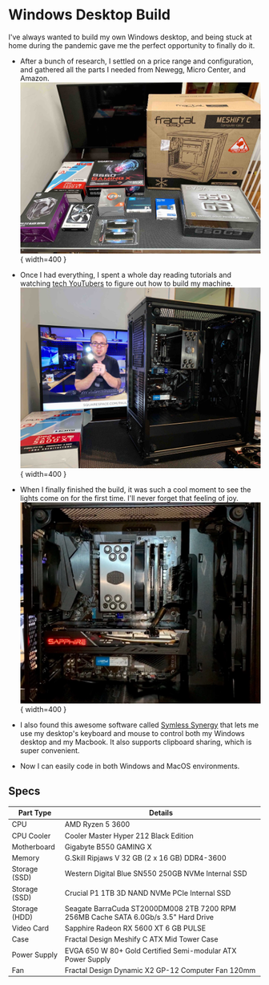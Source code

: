 # Windows Desktop Build

I've always wanted to build my own Windows desktop, and being stuck at home during the pandemic gave me the perfect opportunity to finally do it.

* After a bunch of research, I settled on a price range and configuration, and gathered all the parts I needed from Newegg, Micro Center, and Amazon. 
![Parts](../assets/desktop-build/windows_desktop_build_1.jpg){ width=400 }

* Once I had everything, I spent a whole day reading tutorials and watching [tech YouTubers](https://www.youtube.com/watch?v=i5jFXl0GZJo) to figure out how to build my machine.  
![Tutorial](../assets/desktop-build/windows_desktop_build_2.jpg){ width=400 }

* When I finally finished the build, it was such a cool moment to see the lights come on for the first time. I'll never forget that feeling of joy.  
![Startup](../assets/desktop-build/windows_desktop_build_3.jpg){ width=400 }

* I also found this awesome software called [Symless Synergy](https://symless.com/synergy) that lets me use my desktop's keyboard and mouse to control both my Windows desktop and my Macbook. It also supports clipboard sharing, which is super convenient.

* Now I can easily code in both Windows and MacOS environments.

## Specs

| Part Type     | Details                                                                             |
|---------------|-------------------------------------------------------------------------------------|
| CPU           | AMD Ryzen 5 3600                                                                    |
| CPU Cooler    | Cooler Master Hyper 212 Black Edition                                               |
| Motherboard   | Gigabyte B550 GAMING X                                                              |
| Memory        | G.Skill Ripjaws V 32 GB (2 x 16 GB) DDR4-3600                                       |
| Storage (SSD) | Western Digital Blue SN550 250GB NVMe Internal SSD                                  |
| Storage (SSD) | Crucial P1 1TB 3D NAND NVMe PCIe Internal SSD                                       |
| Storage (HDD) | Seagate BarraCuda ST2000DM008 2TB 7200 RPM 256MB Cache SATA 6.0Gb/s 3.5" Hard Drive |
| Video Card    | Sapphire Radeon RX 5600 XT 6 GB PULSE                                               |
| Case          | Fractal Design Meshify C ATX Mid Tower Case                                         |
| Power Supply  | EVGA 650 W 80+ Gold Certified Semi-modular ATX Power Supply                         |
| Fan           | Fractal Design Dynamic X2 GP-12 Computer Fan 120mm                                  |